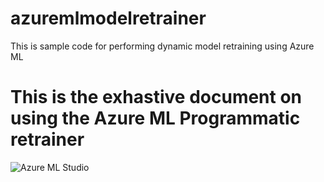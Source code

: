 # azuremlmodelretrainer
This is sample code for performing dynamic model retraining using Azure ML
# This is the exhastive document on using the Azure ML Programmatic retrainer
![Azure ML Studio](./AzurePortalMLWorkspace.png)
